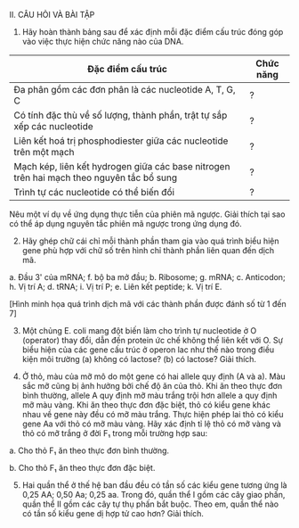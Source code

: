 II. CÂU HỎI VÀ BÀI TẬP

1. Hãy hoàn thành bảng sau để xác định mỗi đặc điểm cấu trúc đóng góp vào việc thực hiện chức năng nào của DNA.

Đặc điểm cấu trúc | Chức năng
--- | ---
Đa phân gồm các đơn phân là các nucleotide A, T, G, C | ?
Có tính đặc thù về số lượng, thành phần, trật tự sắp xếp các nucleotide | ?
Liên kết hoá trị phosphodiester giữa các nucleotide trên một mạch | ?
Mạch kép, liên kết hydrogen giữa các base nitrogen trên hai mạch theo nguyên tắc bổ sung | ?
Trình tự các nucleotide có thể biến đổi | ?

Nêu một ví dụ về ứng dụng thực tiễn của phiên mã ngược. Giải thích tại sao có thể áp dụng nguyên tắc phiên mã ngược trong ứng dụng đó.

2. Hãy ghép chữ cái chỉ mỗi thành phần tham gia vào quá trình biểu hiện gene phù hợp với chữ số trên hình chỉ thành phần liên quan đến dịch mã.

a. Đầu 3' của mRNA;    f. bộ ba mở đầu;
b. Ribosome;           g. mRNA;
c. Anticodon;          h. Vị trí A;
d. tRNA;               i. Vị trí P;
e. Liên kết peptide;   k. Vị trí E.

[Hình minh họa quá trình dịch mã với các thành phần được đánh số từ 1 đến 7]

3. Một chủng E. coli mang đột biến làm cho trình tự nucleotide ở O (operator) thay đổi, dẫn đến protein ức chế không thể liên kết với O. Sự biểu hiện của các gene cấu trúc ở operon lac như thế nào trong điều kiện môi trường (a) không có lactose? (b) có lactose? Giải thích.

4. Ở thỏ, màu của mỡ mô do một gene có hai allele quy định (A và a). Màu sắc mỡ cũng bị ảnh hưởng bởi chế độ ăn của thỏ. Khi ăn theo thực đơn bình thường, allele A quy định mỡ màu trắng trội hơn allele a quy định mỡ màu vàng. Khi ăn theo thực đơn đặc biệt, thỏ có kiểu gene khác nhau về gene này đều có mỡ màu trắng. Thực hiện phép lai thỏ có kiểu gene Aa với thỏ có mỡ màu vàng. Hãy xác định tỉ lệ thỏ có mỡ vàng và thỏ có mỡ trắng ở đời F₁ trong mỗi trường hợp sau:

a. Cho thỏ F₁ ăn theo thực đơn bình thường.

b. Cho thỏ F₁ ăn theo thực đơn đặc biệt.

5. Hai quần thể ở thế hệ ban đầu đều có tần số các kiểu gene tương ứng là 0,25 AA; 0,50 Aa; 0,25 aa. Trong đó, quần thể I gồm các cây giao phấn, quần thể II gồm các cây tự thụ phấn bắt buộc. Theo em, quần thể nào có tần số kiểu gene dị hợp tử cao hơn? Giải thích.
